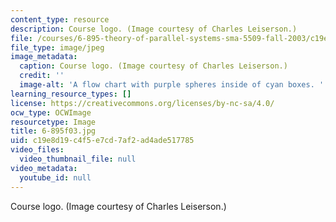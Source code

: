 ```yaml
---
content_type: resource
description: Course logo. (Image courtesy of Charles Leiserson.)
file: /courses/6-895-theory-of-parallel-systems-sma-5509-fall-2003/c19e8d19c4f5e7cd7af2ad4ade517785_6-895f03.jpg
file_type: image/jpeg
image_metadata:
  caption: Course logo. (Image courtesy of Charles Leiserson.)
  credit: ''
  image-alt: 'A flow chart with purple spheres inside of cyan boxes. '
learning_resource_types: []
license: https://creativecommons.org/licenses/by-nc-sa/4.0/
ocw_type: OCWImage
resourcetype: Image
title: 6-895f03.jpg
uid: c19e8d19-c4f5-e7cd-7af2-ad4ade517785
video_files:
  video_thumbnail_file: null
video_metadata:
  youtube_id: null
---
```

Course logo. (Image courtesy of Charles Leiserson.)